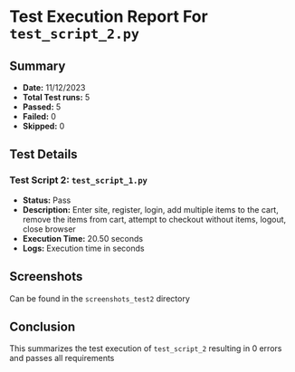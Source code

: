 # Test Execution Report For `test_script_2.py`

## Summary

- **Date:** 11/12/2023
- **Total Test runs:** 5
- **Passed:** 5
- **Failed:** 0
- **Skipped:** 0

## Test Details

### Test Script 2: `test_script_1.py`

- **Status:** Pass
- **Description:** Enter site, register, login, add multiple items to the cart, remove the items from cart,
    attempt to checkout without items, logout, close browser
- **Execution Time:** 20.50 seconds
- **Logs:** Execution time in seconds


## Screenshots
Can be found in the `screenshots_test2` directory

## Conclusion

This summarizes the test execution of `test_script_2` resulting in 0 errors and passes all requirements
